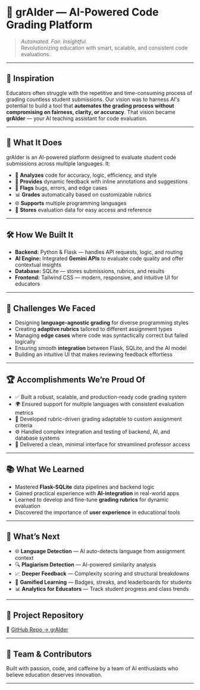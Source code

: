 # 🧠 grAIder — AI-Powered Code Grading Platform

> *Automated. Fair. Insightful.*  
> Revolutionizing education with smart, scalable, and consistent code evaluations.

---

## 📌 Inspiration

Educators often struggle with the repetitive and time-consuming process of grading countless student submissions. Our vision was to harness AI's potential to build a tool that **automates the grading process without compromising on fairness, clarity, or accuracy**. That vision became **grAIder** — your AI teaching assistant for code evaluation.

---

## 🚀 What It Does

grAIder is an AI-powered platform designed to evaluate student code submissions across multiple languages. It:

- 🧠 **Analyzes** code for accuracy, logic, efficiency, and style  
- 📝 **Provides** dynamic feedback with inline annotations and suggestions  
- 🚨 **Flags** bugs, errors, and edge cases  
- 📊 **Grades** automatically based on customizable rubrics  
- 🌐 **Supports** multiple programming languages  
- 📎 **Stores** evaluation data for easy access and reference

---

## 🛠️ How We Built It

- **Backend:** Python & Flask — handles API requests, logic, and routing  
- **AI Engine:** Integrated **Gemini APIs** to evaluate code quality and offer contextual insights  
- **Database:** SQLite — stores submissions, rubrics, and results  
- **Frontend:** Tailwind CSS — modern, responsive, and intuitive UI for educators

---

## 🧩 Challenges We Faced

- Designing **language-agnostic grading** for diverse programming styles  
- Creating **adaptive rubrics** tailored to different assignment types  
- Managing **edge cases** where code was syntactically correct but failed logically  
- Ensuring smooth **integration** between Flask, SQLite, and the AI model  
- Building an intuitive UI that makes reviewing feedback effortless

---

## 🏆 Accomplishments We’re Proud Of

- ✅ Built a robust, scalable, and production-ready code grading system  
- 🌍 Ensured support for multiple languages with consistent evaluation metrics  
- 📐 Developed rubric-driven grading adaptable to custom assignment criteria  
- ⚙️ Handled complex integration and testing of backend, AI, and database systems  
- 🎨 Delivered a clean, minimal interface for streamlined professor access

---

## 📚 What We Learned

- Mastered **Flask-SQLite** data pipelines and backend logic  
- Gained practical experience with **AI-integration** in real-world apps  
- Learned to develop and fine-tune **grading rubrics** for dynamic evaluation  
- Discovered the importance of **user experience** in educational tools

---

## 🔮 What’s Next

- 🌐 **Language Detection** — AI auto-detects language from assignment context  
- 🔍 **Plagiarism Detection** — AI-powered similarity analysis  
- 📈 **Deeper Feedback** — Complexity scoring and structural breakdowns  
- 🏅 **Gamified Learning** — Badges, streaks, and leaderboards for students  
- 📊 **Analytics for Educators** — Track student progress and class trends

---

## 📎 Project Repository

🔗 [GitHub Repo → grAIder](https://github.com/EyadAbouKer/grAIder)

---

## 🤝 Team & Contributors

Built with passion, code, and caffeine by a team of AI enthusiasts who believe education deserves innovation.

---

